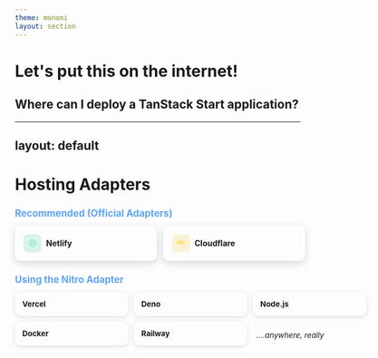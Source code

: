 ```yaml
---
theme: monomi
layout: section
---
```


# Let's put this on the internet!

## Where can I deploy a TanStack Start application?

---
layout: default
---

# Hosting Adapters

<div style="margin-top:12px">
  <h2 style="color:#60a5fa;margin-bottom:12px;font-size:1.2em">Recommended (Official Adapters)</h2>
  <div style="display:grid;grid-template-columns:repeat(2,minmax(250px,1fr));gap:12px;margin-bottom:16px">
    <div style="background:linear-gradient(180deg,rgba(255,255,255,.08),rgba(255,255,255,.02));border:1px solid rgba(255,255,255,.12);border-radius:10px;padding:14px;backdrop-filter:blur(2px);box-shadow:0 4px 14px rgba(0,0,0,.16)">
      <div style="display:flex;align-items:center;gap:8px">
        <div style="width:32px;height:32px;border-radius:8px;display:flex;align-items:center;justify-content:center;background:rgba(16,185,129,.15);color:#6ee7b7;font-size:18px">🌐</div>
        <h3 style="margin:0;font-size:1em">Netlify</h3>
      </div>
    </div>
    <div style="background:linear-gradient(180deg,rgba(255,255,255,.08),rgba(255,255,255,.02));border:1px solid rgba(255,255,255,.12);border-radius:10px;padding:14px;backdrop-filter:blur(2px);box-shadow:0 4px 14px rgba(0,0,0,.16)">
      <div style="display:flex;align-items:center;gap:8px">
        <div style="width:32px;height:32px;border-radius:8px;display:flex;align-items:center;justify-content:center;background:rgba(234,179,8,.15);color:#fde68a;font-size:18px">☁️</div>
        <h3 style="margin:0;font-size:1em">Cloudflare</h3>
      </div>
    </div>
  </div>

  <h2 style="color:#60a5fa;margin-bottom:12px;font-size:1.2em">Using the Nitro Adapter</h2>
  <div style="display:grid;grid-template-columns:repeat(3,minmax(200px,1fr));gap:10px">
    <div style="background:linear-gradient(180deg,rgba(255,255,255,.05),rgba(255,255,255,.02));border:1px solid rgba(255,255,255,.08);border-radius:10px;padding:12px;backdrop-filter:blur(2px);box-shadow:0 2px 8px rgba(0,0,0,.12)">
      <h4 style="margin:0;font-size:.95em">Vercel</h4>
    </div>
    <div style="background:linear-gradient(180deg,rgba(255,255,255,.05),rgba(255,255,255,.02));border:1px solid rgba(255,255,255,.08);border-radius:10px;padding:12px;backdrop-filter:blur(2px);box-shadow:0 2px 8px rgba(0,0,0,.12)">
      <h4 style="margin:0;font-size:.95em">Deno</h4>
    </div>
    <div style="background:linear-gradient(180deg,rgba(255,255,255,.05),rgba(255,255,255,.02));border:1px solid rgba(255,255,255,.08);border-radius:10px;padding:12px;backdrop-filter:blur(2px);box-shadow:0 2px 8px rgba(0,0,0,.12)">
      <h4 style="margin:0;font-size:.95em">Node.js</h4>
    </div>
    <div style="background:linear-gradient(180deg,rgba(255,255,255,.05),rgba(255,255,255,.02));border:1px solid rgba(255,255,255,.08);border-radius:10px;padding:12px;backdrop-filter:blur(2px);box-shadow:0 2px 8px rgba(0,0,0,.12)">
      <h4 style="margin:0;font-size:.95em">Docker</h4>
    </div>
    <div style="background:linear-gradient(180deg,rgba(255,255,255,.05),rgba(255,255,255,.02));border:1px solid rgba(255,255,255,.08);border-radius:10px;padding:12px;backdrop-filter:blur(2px);box-shadow:0 2px 8px rgba(0,0,0,.12)">
      <h4 style="margin:0;font-size:.95em">Railway</h4>
    </div>
    <div style="margin-top:16px;font-size:.95em;font-style:italic;margin-left:6px">
      ....anywhere, really
    </div>
  </div>
</div>
